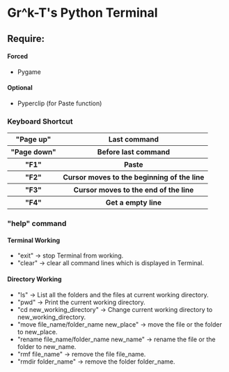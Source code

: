 <h1>Gr^k-T's Python Terminal</h1>

<div>
	<h2>Require:</h2>
	<h4>Forced</h4>
	<ul>
		<li>Pygame</li>
	</ul>
	<h4>Optional</h4>
	<ul>
		<li>Pyperclip (for Paste function)</li>
	</ul>
</div>
<div>
	<h3>Keyboard Shortcut</h3>
	<table>
		<tr>
			<th>"Page up"</th>
			<th>Last command</th>
		</tr>
		<tr>
			<th>"Page down"</th>
			<th>Before last command</th>
		</tr>
		<tr>
			<th>"F1"</th>
			<th>Paste</th>
		</tr>
		<tr>
			<th>"F2"</th>
			<th>Cursor moves to the beginning of the line</th>
		</tr>
		<tr>
			<th>"F3"</th>
			<th>Cursor moves to the end of the line</th>
		</tr>
		<tr>
			<th>"F4"</th>
			<th>Get a empty line</th>
		</tr>
	</table>
</div>
<div>
	<h3>"help" command</h3>
	<h4>Terminal Working</h4>
	<ul>
		<li>"exit" -> stop Terminal from working.</li>
		<li>"clear" -> clear all command lines which is displayed in Terminal.</li>		
	</ul>
	<h4>Directory Working</h4>
	<ul>
		<li>"ls" -> List all the folders and the files at current working directory.</li>
		<li>"pwd" -> Print the current working directory.</li>
		<li>"cd new_working_directory" -> Change current working directory to new_working_directory.</li>
		<li>"move file_name/folder_name new_place" -> move the file or the folder to new_place.</li>
		<li>"rename file_name/folder_name new_name" -> rename the file or the folder to new_name.</li>
		<li>"rmf file_name" -> remove the file file_name.</li>
		<li>"rmdir folder_name" -> remove the folder folder_name.</li>
	</ul>
</div>